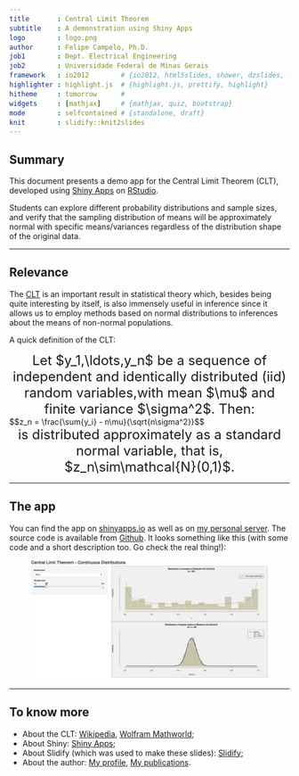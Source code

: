 ```yaml
---
title       : Central Limit Theorem
subtitle    : A demonstration using Shiny Apps
logo        : logo.png
author      : Felipe Campelo, Ph.D.
job1        : Dept. Electrical Engineering
job2        : Universidade Federal de Minas Gerais
framework   : io2012        # {io2012, html5slides, shower, dzslides, ...}
highlighter : highlight.js  # {highlight.js, prettify, highlight}
hitheme     : tomorrow      # 
widgets     : [mathjax]     # {mathjax, quiz, bootstrap}
mode        : selfcontained # {standalone, draft}
knit        : slidify::knit2slides
---
```


## Summary

This document presents a demo app for the Central Limit Theorem (CLT), developed using [Shiny Apps](http://shiny.rstudio.com/) on [RStudio](http://rstudio.com/).

Students can explore different probability distributions and sample sizes, and verify that the sampling distribution of means will be approximately normal with specific means/variances regardless of the distribution shape of the original data.

---

## Relevance

The [CLT](http://www.encyclopediaofmath.org/index.php/Central_limit_theorem) is an important result in statistical theory which, besides being quite interesting by itself, is also immensely useful in inference since it allows us to employ methods based on normal distributions to inferences about the means of non-normal populations.

A quick definition of the CLT:
<center><font size=5>
Let $y_1,\ldots,y_n$ be a sequence of independent and identically distributed (iid)<br/>random variables,with mean $\mu$ and finite variance $\sigma^2$. Then:
</font></center>
$$z_n = \frac{\sum{y_i} - n\mu}{\sqrt{n\sigma^2}}$$
<center><font size=5>is distributed approximately as a standard normal variable, that is, $z_n\sim\mathcal{N}(0,1)$.</font></center>

---

## The app
You can find the app on [shinyapps.io](https://fcampelo.shinyapps.io/CLT_demo/) as well as on [my personal server](http://drwho.cpdee.ufmg.br:3838/CLT/). The source code is available from [Github](https://github.com/fcampelo/CLT). It looks something like this (with some code and a short description too. Go check the real thing!):

<center><img src="assets/img/CLTdemo.png" alt="App screenshot" width=85%></center>

---

## To know more

- About the CLT: [Wikipedia](http://en.wikipedia.org/wiki/Central_limit_theorem), [Wolfram Mathworld](http://mathworld.wolfram.com/CentralLimitTheorem.html);  
- About Shiny: [Shiny Apps](http://shiny.rstudio.com/);  
- About Slidify (which was used to make these slides): [Slidify](http://slidify.org);  
- About the author: [My profile](http://drwho.cpdee.ufmg.br/joomla/index.php/felipe-campelo), [My publications](http://buscatextual.cnpq.br/buscatextual/visualizacv.do?metodo=apresentar&id=K4762838H8#ArtigosCompletos).

